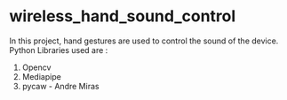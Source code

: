 # wireless_hand_sound_control
In this project, hand gestures are used to control the sound of the device.
Python Libraries used are :
1. Opencv
2. Mediapipe
3. pycaw - Andre Miras
